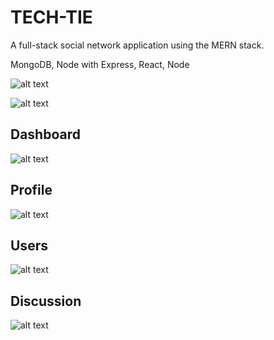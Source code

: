 # TECH-TIE 
A full-stack social network application using the MERN stack.

MongoDB,
Node with Express,
React,
Node

![alt text](https://github.com/swest06/TECH-TIE/blob/master/client/src/img/screenshot-rocks.png "sign up page")


![alt text](https://github.com/swest06/TECH-TIE/blob/master/client/src/img/screenshot-rocks%20(1).png)

## Dashboard
![alt text](https://github.com/swest06/TECH-TIE/blob/master/client/src/img/screenshot-rocks%20(5).png)

## Profile
![alt text](https://github.com/swest06/TECH-TIE/blob/master/client/src/img/screenshot-rocks%20(3).png)

## Users
![alt text](https://github.com/swest06/TECH-TIE/blob/master/client/src/img/screenshot-rocks%20(4).png)

## Discussion
![alt text](https://github.com/swest06/TECH-TIE/blob/master/client/src/img/screenshot-rocks%20(2).png)





